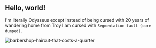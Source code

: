 ## Hello, world!

I'm literally Odysseus except instead of being cursed with 20 years of wandering home from Troy I am cursed with `Segmentation fault (core dumped)`.

![barbershop-haircut-that-costs-a-quarter](https://github.com/user-attachments/assets/dd5bd6e5-e9fc-4d84-a0ee-b48e9cea8852)
